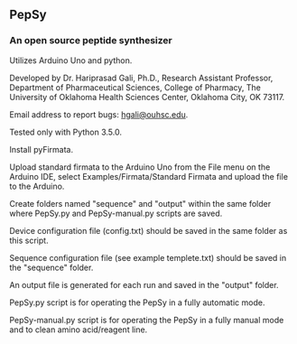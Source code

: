 ## PepSy
### An open source peptide synthesizer

Utilizes Arduino Uno and python.

Developed by Dr. Hariprasad Gali, Ph.D., Research Assistant Professor, Department of Pharmaceutical Sciences, College of Pharmacy, The University of Oklahoma Health Sciences Center, Oklahoma City, OK 73117.

Email address to report bugs: hgali@ouhsc.edu.

Tested only with Python 3.5.0.

Install pyFirmata.

Upload standard firmata to the Arduino Uno from the File menu on the Arduino IDE, select Examples/Firmata/Standard Firmata and upload the file to the Arduino.

Create folders named "sequence" and "output" within the same folder where PepSy.py and PepSy-manual.py scripts are saved.

Device configuration file (config.txt) should be saved in the same folder as this script.

Sequence configuration file (see example templete.txt) should be saved in the "sequence" folder.

An output file is generated for each run and saved in the "output" folder.

PepSy.py script is for operating the PepSy in a fully automatic mode.

PepSy-manual.py script is for operating the PepSy in a fully manual mode and to clean amino acid/reagent line.
